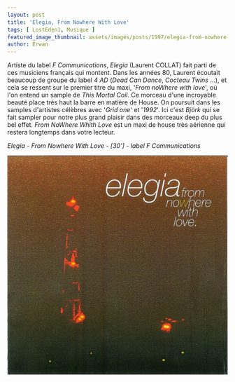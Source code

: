 ```yaml
---
layout: post
title: 'Elegia, From Nowhere With Love'
tags: [ LostEden1, Musique ]
featured_image_thumbnail: assets/images/posts/1997/elegia-from-nowhere-with-love.jpg
author: Erwan
---
```


Artiste du label *F Communications*, *Elegia* (Laurent COLLAT) fait parti de ces musiciens français qui montent. Dans les années 80, Laurent écoutait beaucoup de groupe du label *4 AD* (*Dead Can Dance*, *Cocteau Twins* ...), et cela se ressent sur le premier titre du maxi, '*From noWhere with love*', où l'on entend un sample de *This Mortal Coil*. Ce morceau d'une incroyable beauté place très haut la barre en matière de House. On poursuit dans les samples d'artistes célèbres avec '*Grid one*' et '*1992*'. Ici c'est *Björk* qui se fait sampler pour notre plus grand plaisir dans des morceaux deep du plus bel effet. *From NoWhere Whith Love* est un maxi de house très aérienne qui restera longtemps dans votre lecteur.

*Elegia - From Nowhere With Love - [30'] - label F Communications*

![Elegia, From Nowhere With Love](assets/images/posts/1997/elegia-from-nowhere-with-love.jpg) 